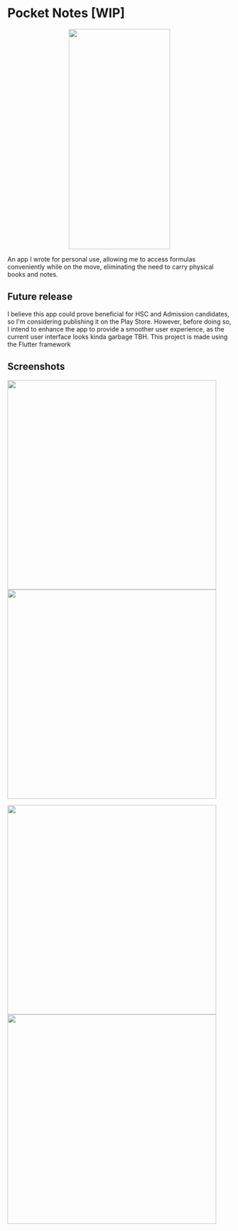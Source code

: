 # Pocket Notes [WIP]
<p align="center">
<img align="center" src="images/Screenshot_1.png" width= 228 height= 494 >
</p>
An app I wrote for personal use, allowing me to access formulas conveniently while on the move, eliminating the need to carry physical books and notes.

## Future release
I believe this app could prove beneficial for HSC and Admission candidates, so I'm considering publishing it on the Play Store. However, before doing so, I intend to enhance the app to provide a smoother user experience, as the current user interface looks kinda garbage TBH. This project is made using the Flutter framework

## Screenshots
<p float="center">
  <img src="images/Screenshot_2.png" width="470" />
  <img src="images/Screenshot_3.png" width="470" />
</p>
<p float="center">
  <img src="images/Screenshot_6.png" width="470" />
  <img src="images/Screenshot_5.png" width="470" />
</p>
